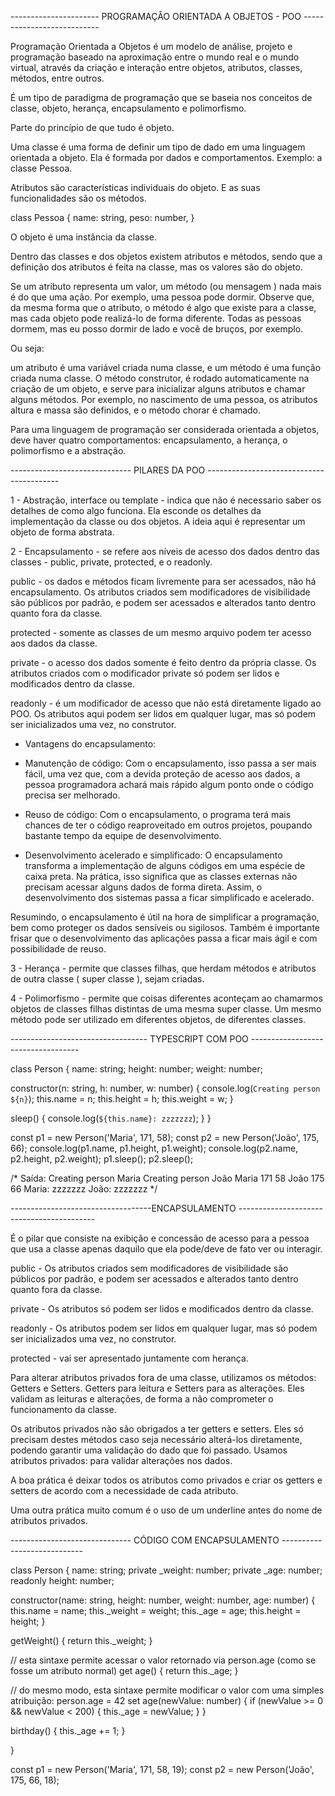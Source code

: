 ---------------------- PROGRAMAÇÂO ORIENTADA A OBJETOS - POO ---------------------------

Programação Orientada a Objetos é um modelo de análise, projeto e programação baseado na 
aproximação entre o mundo real e o mundo virtual, através da criação e interação entre 
objetos, atributos, classes, métodos, entre outros.

É um tipo de paradigma de programação que se baseia nos conceitos de classe, objeto, herança, 
encapsulamento e polimorfismo. 

Parte do princípio de que tudo é objeto. 

Uma classe é uma forma de definir um tipo de dado em uma linguagem orientada a objeto. 
Ela é formada por dados e comportamentos. Exemplo: a classe Pessoa.

Atributos são características individuais do objeto. E as suas funcionalidades são os 
métodos.

class Pessoa {
  name: string,
  peso: number,
}

O objeto é uma instância da classe. 

Dentro das classes e dos objetos existem atributos e métodos, sendo que a definição 
dos atributos é feita na classe, mas os valores são do objeto.

Se um atributo representa um valor, um método (ou mensagem ) nada mais é do que uma ação.
Por exemplo, uma pessoa pode dormir. Observe que, da mesma forma que o atributo, o método 
é algo que existe para a classe, mas cada objeto pode realizá-lo de forma diferente.
Todas as pessoas dormem, mas eu posso dormir de lado e você de bruços, por exemplo.

Ou seja:

um atributo é uma variável criada numa classe, e um método é uma função criada numa classe.
O método construtor, é rodado automaticamente na criação de um objeto, e serve para 
inicializar alguns atributos e chamar alguns métodos. Por exemplo, no nascimento de uma 
pessoa, os atributos altura e massa são definidos, e o método chorar é chamado.

Para uma linguagem de programação ser considerada orientada a objetos, deve haver quatro 
comportamentos: encapsulamento, a herança, o polimorfismo e a abstração.

------------------------------ PILARES DA POO -----------------------------------------

1 - Abstração, interface ou template - indica que não é necessario saber os detalhes de como
algo funciona. Ela esconde os detalhes da implementação da classe ou dos objetos. A ideia
aqui é representar um objeto de forma abstrata.

2 - Encapsulamento - se refere aos níveis de acesso dos dados dentro das classes -
 public, private, protected, e o readonly.

 public - os dados e métodos ficam livremente para ser acessados, não há encapsulamento. 
 Os atributos criados sem modificadores de visibilidade são públicos por padrão, e podem 
 ser acessados e alterados tanto dentro quanto fora da classe.

 protected - somente as classes de um mesmo arquivo podem ter acesso aos dados da classe.

 private - o acesso dos dados somente é feito dentro da própria classe. Os atributos criados 
 com o modificador private só podem ser lidos e modificados dentro da classe.

readonly - é um modificador de acesso que não está diretamente ligado ao POO. Os atributos aqui
podem ser lidos em qualquer lugar, mas só podem ser inicializados uma vez, no construtor.

 * Vantagens do encapsulamento:

 - Manutenção de código: Com o encapsulamento, isso passa a ser mais fácil, uma vez que, 
 com a devida proteção de acesso aos dados, a pessoa programadora achará mais rápido algum
 ponto onde o código precisa ser melhorado.

 - Reuso de código: Com o encapsulamento, o programa terá mais chances de ter o código reaproveitado 
 em outros projetos, poupando bastante tempo da equipe de desenvolvimento.

- Desenvolvimento acelerado e simplificado: O encapsulamento transforma a implementação de alguns códigos 
em uma espécie de caixa preta. Na prática, isso significa que as classes externas não precisam 
acessar alguns dados de forma direta. Assim, o desenvolvimento dos sistemas passa a ficar 
simplificado e acelerado.

Resumindo, o encapsulamento é útil na hora de simplificar a programação, bem como proteger 
os dados sensíveis ou sigilosos. Também é importante frisar que o desenvolvimento das 
aplicações passa a ficar mais ágil e com possibilidade de reuso.

3 - Herança - permite que classes filhas, que herdam métodos e atributos de outra classe 
( super classe ), sejam criadas.

4 - Polimorfismo - permite que coisas diferentes aconteçam ao chamarmos objetos de classes 
filhas distintas de uma mesma super classe. Um mesmo método pode ser utilizado em diferentes
 objetos, de diferentes classes.


---------------------------------- TYPESCRIPT COM POO -----------------------------------

class Person {
  name: string;
  height: number;
  weight: number;

  constructor(n: string, h: number, w: number) {
    console.log(`Creating person ${n}`);
    this.name = n;
    this.height = h;
    this.weight = w;
  }

  sleep() {
    console.log(`${this.name}: zzzzzzz`);
  }
}

const p1 = new Person('Maria', 171, 58);
const p2 = new Person('João', 175, 66);
console.log(p1.name, p1.height, p1.weight);
console.log(p2.name, p2.height, p2.weight);
p1.sleep();
p2.sleep();

/*
Saída:
Creating person Maria
Creating person João
Maria 171 58
João 175 66
Maria: zzzzzzz
João: zzzzzzz
*/

-----------------------------------ENCAPSULAMENTO ------------------------------------------

É o pilar que consiste na exibição e concessão de acesso para a pessoa que usa a classe apenas
daquilo que ela pode/deve de fato ver ou interagir.

public - Os atributos criados sem modificadores de visibilidade são públicos por padrão, e podem
ser acessados e alterados tanto dentro quanto fora da classe.

private - Os atributos só podem ser lidos e modificados dentro da classe.

readonly - Os atributos podem ser lidos em qualquer lugar, mas só podem ser inicializados uma vez, 
no construtor. 

protected  - vai ser apresentado juntamente com herança.

Para alterar atributos privados fora de uma classe, utilizamos os métodos: Getters e Setters.
Getters para leitura e Setters para as alterações. Eles validam as leituras e alterações, de 
forma a não comprometer o funcionamento da classe.

Os atributos privados não são obrigados a ter getters e setters. Eles só precisam destes 
métodos caso seja necessário alterá-los diretamente, podendo garantir uma validação do dado 
que foi passado. Usamos atributos privados: para validar alterações nos dados.

A boa prática é deixar todos os atributos como privados e criar os getters e setters de 
acordo com a necessidade de cada atributo.

Uma outra prática muito comum é o uso de um underline antes do nome de atributos privados.

------------------------------ CÓDIGO COM ENCAPSULAMENTO ----------------------------

class Person {
  name: string;
  private _weight: number;
  private _age: number;
  readonly height: number;

  constructor(name: string, height: number, weight: number, age: number) {
    this.name = name;
    this._weight = weight;
    this._age = age;
    this.height = height;
  }

  getWeight() {
    return this._weight;
  }

// esta sintaxe permite acessar o valor retornado via person.age (como se fosse um atributo normal)
  get age() {
    return this._age;
  }

// do mesmo modo, esta sintaxe permite modificar o valor com uma simples atribuição: person.age = 42
  set age(newValue: number) {
    if (newValue >= 0 && newValue < 200) {
      this._age = newValue;
    }
  }

  birthday() {
    this._age += 1;
  }

}

const p1 = new Person('Maria', 171, 58, 19);
const p2 = new Person('João', 175, 66, 18);